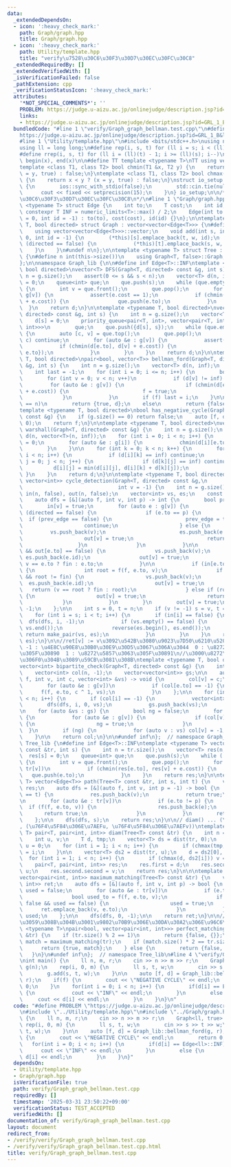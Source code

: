 ```yaml
---
data:
  _extendedDependsOn:
  - icon: ':heavy_check_mark:'
    path: Graph/graph.hpp
    title: Graph/graph.hpp
  - icon: ':heavy_check_mark:'
    path: Utility/template.hpp
    title: "verify\u7528\u30C6\u30F3\u30D7\u30EC\u30FC\u30C8"
  _extendedRequiredBy: []
  _extendedVerifiedWith: []
  _isVerificationFailed: false
  _pathExtension: cpp
  _verificationStatusIcon: ':heavy_check_mark:'
  attributes:
    '*NOT_SPECIAL_COMMENTS*': ''
    PROBLEM: https://judge.u-aizu.ac.jp/onlinejudge/description.jsp?id=GRL_1_B&lang=ja
    links:
    - https://judge.u-aizu.ac.jp/onlinejudge/description.jsp?id=GRL_1_B&lang=ja
  bundledCode: "#line 1 \"verify/Graph_graph_bellman.test.cpp\"\n#define PROBLEM \"\
    https://judge.u-aizu.ac.jp/onlinejudge/description.jsp?id=GRL_1_B&lang=ja\"\n\
    #line 1 \"Utility/template.hpp\"\n#include <bits/stdc++.h>\nusing namespace std;\n\
    using ll = long long;\n#define rep(i, s, t) for (ll i = s; i < (ll)(t); i++)\n\
    #define rrep(i, s, t) for (ll i = (ll)(t) - 1; i >= (ll)(s); i--)\n#define all(x)\
    \ begin(x), end(x)\n\n#define TT template <typename T>\nTT using vec = vector<T>;\n\
    template <class T1, class T2> bool chmin(T1 &x, T2 y) {\n    return x > y ? (x\
    \ = y, true) : false;\n}\ntemplate <class T1, class T2> bool chmax(T1 &x, T2 y)\
    \ {\n    return x < y ? (x = y, true) : false;\n}\nstruct io_setup {\n    io_setup()\
    \ {\n        ios::sync_with_stdio(false);\n        std::cin.tie(nullptr);\n  \
    \      cout << fixed << setprecision(15);\n    }\n} io_setup;\n\n/*\n@brief verify\u7528\
    \u30C6\u30F3\u30D7\u30EC\u30FC\u30C8\n*/\n#line 1 \"Graph/graph.hpp\"\ntemplate\
    \ <typename T> struct Edge {\n    int to;\n    T cost;\n    int id;\n    static\
    \ constexpr T INF = numeric_limits<T>::max() / 2;\n    Edge(int to = 0, T cost\
    \ = 0, int id = -1) : to(to), cost(cost), id(id) {}\n};\n\ntemplate <typename\
    \ T, bool directed> struct Graph : vector<vector<Edge<T>>> {\n#define n int(this->size())\n\
    \    using vector<vector<Edge<T>>>::vector;\n    void add(int s, int t, T w =\
    \ 0, int id = -1) {\n        (*this)[s].emplace_back(t, w, id);\n        if constexpr\
    \ (directed == false) {\n            (*this)[t].emplace_back(s, w, id);\n    \
    \    }\n    }\n#undef n\n};\n\ntemplate <typename T> struct Tree : Graph<T, false>\
    \ {\n#define n int(this->size())\n    using Graph<T, false>::Graph;\n#undef n\n\
    };\n\nnamespace Graph_lib {\n\n#define inf Edge<T>::INF\ntemplate <typename T,\
    \ bool directed>\nvector<T> DFS(Graph<T, directed> const &g, int s) {\n    int\
    \ n = g.size();\n    assert(0 <= s && s < n);\n    vector<T> d(n, inf);\n    d[s]\
    \ = 0;\n    queue<int> que;\n    que.push(s);\n    while (que.empty() == false)\
    \ {\n        int v = que.front();\n        que.pop();\n        for (auto &e :\
    \ g[v]) {\n            assert(e.cost == 1);\n            if (chmin(d[e.to], d[v]\
    \ + e.cost)) {\n                que.push(e.to);\n            }\n        }\n  \
    \  }\n    return d;\n}\n\ntemplate <typename T, bool directed>\nvector<T> dijkstra(Graph<T,\
    \ directed> const &g, int s) {\n    int n = g.size();\n    vector<T> d(n, inf);\n\
    \    d[s] = 0;\n    priority_queue<pair<T, int>, vector<pair<T, int>>, greater<pair<T,\
    \ int>>>\n        que;\n    que.push({d[s], s});\n    while (que.empty() == false)\
    \ {\n        auto [c, v] = que.top();\n        que.pop();\n        if (d[v] <\
    \ c) continue;\n        for (auto &e : g[v]) {\n            assert(e.cost >= 0);\n\
    \            if (chmin(d[e.to], d[v] + e.cost)) {\n                que.push({d[e.to],\
    \ e.to});\n            }\n        }\n    }\n    return d;\n}\n\ntemplate <typename\
    \ T, bool directed>\npair<bool, vector<T>> bellman_ford(Graph<T, directed> const\
    \ &g, int s) {\n    int n = g.size();\n    vector<T> d(n, inf);\n    d[s] = 0;\n\
    \    int last = -1;\n    for (int i = 0; i <= n; i++) {\n        bool f = false;\n\
    \        for (int v = 0; v < n; v++)\n            if (d[v] != inf) {\n       \
    \         for (auto &e : g[v]) {\n                    if (chmin(d[e.to], d[v]\
    \ + e.cost)) {\n                        f = true;\n                    }\n   \
    \             }\n            }\n        if (f) last = i;\n    }\n\n    if (last\
    \ == n)\n        return {true, d};\n    else\n        return {false, d};\n}\n\n\
    template <typename T, bool directed>\nbool has_negative_cycle(Graph<T, directed>\
    \ const &g) {\n    if (g.size() == 0) return false;\n    auto [f, d] = bellman_ford(g,\
    \ 0);\n    return f;\n}\n\ntemplate <typename T, bool directed>\nvector<vector<T>>\
    \ warshall(Graph<T, directed> const &g) {\n    int n = g.size();\n    vector<vector<T>>\
    \ d(n, vector<T>(n, inf));\n    for (int i = 0; i < n; i++) {\n        d[i][i]\
    \ = 0;\n        for (auto &e : g[i]) {\n            chmin(d[i][e.to], e.cost);\n\
    \        }\n    }\n\n    for (int k = 0; k < n; k++) {\n        for (int i = 0;\
    \ i < n; i++) {\n            if (d[i][k] == inf) continue;\n            for (int\
    \ j = 0; j < n; j++) {\n                if (d[k][j] == inf) continue;\n      \
    \          d[i][j] = min(d[i][j], d[i][k] + d[k][j]);\n            }\n       \
    \ }\n    }\n    return d;\n}\n\ntemplate <typename T, bool directed>\npair<vector<int>,\
    \ vector<int>> cycle_detection(Graph<T, directed> const &g,\n                \
    \                               int v = -1) {\n    int n = g.size();\n    vector<bool>\
    \ in(n, false), out(n, false);\n    vector<int> vs, es;\n    const int fin = INT_MAX;\n\
    \    auto dfs = [&](auto f, int v, int p) -> int {\n        bool prev_edge = false;\n\
    \        in[v] = true;\n        for (auto e : g[v]) {\n            if constexpr\
    \ (directed == false) {\n                if (e.to == p) {\n                  \
    \  if (prev_edge == false) {\n                        prev_edge = true;\n    \
    \                    continue;\n                    } else {\n               \
    \         vs.push_back(v);\n                        es.push_back(e.id);\n    \
    \                    out[v] = true;\n                        return e.to;\n  \
    \                  }\n                }\n            }\n\n            if (in[e.to]\
    \ && out[e.to] == false) {\n                vs.push_back(v);\n               \
    \ es.push_back(e.id);\n                out[v] = true;\n                return\
    \ v == e.to ? fin : e.to;\n            }\n\n            if (in[e.to] == false)\
    \ {\n                int root = f(f, e.to, v);\n                if (root != -1\
    \ && root != fin) {\n                    vs.push_back(v);\n                  \
    \  es.push_back(e.id);\n                    out[v] = true;\n                 \
    \   return (v == root ? fin : root);\n                } else if (root == fin)\
    \ {\n                    out[v] = true;\n                    return fin;\n   \
    \             }\n            }\n        }\n        out[v] = true;\n        return\
    \ -1;\n    };\n\n    int s = 0, t = n;\n    if (v != -1) s = v, t = v + 1;\n\n\
    \    for (int i = s; i < t; i++) {\n        if (in[i] == false) {\n          \
    \  dfs(dfs, i, -1);\n            if (vs.empty() == false) {\n                reverse(vs.begin(),\
    \ vs.end());\n                reverse(es.begin(), es.end());\n               \
    \ return make_pair(vs, es);\n            }\n        }\n    }\n    return make_pair(vs,\
    \ es);\n}\n\n//ret[v] := v\u3092\u542B\u3080\u9023\u7D50\u6210\u5206\u304C\n//\
    \ -1 : \u4E8C\u90E8\u30B0\u30E9\u30D5\u3067\u306A\u3044  0 : \u8272\u5857\u3063\
    \u305F\u30890  1 : \u8272\u5857\u3063\u305F\u30891\n//\u3000\u8272\u5857\u308A\
    \u306F0\u304B\u3089\u59CB\u3081\u308B\ntemplate <typename T, bool directed>\n\
    vector<int> bipartite_check(Graph<T, directed> const &g) {\n    int n = g.size();\n\
    \    vector<int> col(n, -1);\n    vector<vector<int>> gs;\n\n    auto dfs = [&](auto\
    \ f, int v, int c, vector<int> &vs) -> void {\n        col[v] = c;\n        vs.push_back(v);\n\
    \        for (auto &e : g[v])\n            if (col[e.to] == -1) {\n          \
    \      f(f, e.to, c ^ 1, vs);\n            }\n    };\n\n    for (int i = 0; i\
    \ < n; i++) {\n        if (col[i] == -1) {\n            vector<int> vs;\n    \
    \        dfs(dfs, i, 0, vs);\n            gs.push_back(vs);\n        }\n    }\n\
    \n    for (auto &vs : gs) {\n        bool ng = false;\n        for (auto v : vs)\
    \ {\n            for (auto &e : g[v]) {\n                if (col[v] == col[e.to])\
    \ {\n                    ng = true;\n                }\n            }\n      \
    \  }\n        if (ng) {\n            for (auto v : vs) col[v] = -1;\n        }\n\
    \    }\n\n    return col;\n}\n\n#undef inf\n};  // namespace Graph_lib\n\nnamespace\
    \ Tree_lib {\n#define inf Edge<T>::INF\ntemplate <typename T> vector<T> dist(Tree<T>\
    \ const &tr, int s) {\n    int n = tr.size();\n    vector<T> res(n, inf);\n  \
    \  res[s] = 0;\n    queue<int> que;\n    que.push(s);\n    while (!que.empty())\
    \ {\n        int v = que.front();\n        que.pop();\n        for (auto &e :\
    \ tr[v])\n            if (chmin(res[e.to], res[v] + e.cost)) {\n             \
    \   que.push(e.to);\n            }\n    }\n    return res;\n}\n\ntemplate <typename\
    \ T> vector<Edge<T>> path(Tree<T> const &tr, int s, int t) {\n    vector<Edge<T>>\
    \ res;\n    auto dfs = [&](auto f, int v, int p = -1) -> bool {\n        if (v\
    \ == t) {\n            res.push_back(v);\n            return true;\n        }\n\
    \n        for (auto &e : tr[v])\n            if (e.to != p) {\n              \
    \  if (f(f, e.to, v)) {\n                    res.push_back(e);\n             \
    \       return true;\n                }\n            }\n        return false;\n\
    \    };\n\n    dfs(dfs, s);\n    return res;\n}\n\n// diam() ... (\u76F4\u5F84\
    , (\u76F4\u5F84\u306E\u7AEFu, \u76F4\u5F84\u306E\u7AEFv))\ntemplate <typename\
    \ T> pair<T, pair<int, int>> diam(Tree<T> const &tr) {\n    int n = tr.size();\n\
    \    int u, v;\n    T d, tmp;\n    vector<T> ds = dist(tr, 0);\n    tmp = ds[0],\
    \ u = 0;\n    for (int i = 1; i < n; i++) {\n        if (chmax(tmp, ds[i])) u\
    \ = i;\n    }\n\n    vector<T> ds2 = dist(tr, u);\n    d = ds2[0], v = 0;\n  \
    \  for (int i = 1; i < n; i++) {\n        if (chmax(d, ds2[i])) v = i;\n    }\n\
    \    pair<T, pair<int, int>> res;\n    res.first = d;\n    res.second.first =\
    \ u;\n    res.second.second = v;\n    return res;\n}\n\n\ntemplate <typename T>\n\
    vector<pair<int, int>> maximum_matching(Tree<T> const &tr) {\n    vector<pair<int,\
    \ int>> ret;\n    auto dfs = [&](auto f, int v, int p) -> bool {\n        bool\
    \ used = false;\n        for (auto &e : tr[v])\n            if (e.to != p) {\n\
    \                bool used_to = f(f, e.to, v);\n                if (used_to ==\
    \ false && used == false) {\n                    used = true;\n              \
    \      ret.emplace_back(v, e.to);\n                }\n            }\n        return\
    \ used;\n    };\n\n    dfs(dfs, 0, -1);\n\n    return ret;\n}\n\n//{\u5B58\u5728\
    \u3059\u308B\u304B\u3001\u9802\u70B9\u306E\u30DA\u30A2\u306E\u96C6\u5408}\ntemplate\
    \ <typename T>\npair<bool, vector<pair<int, int>>> perfect_matching(Tree<T> const\
    \ &tr) {\n    if (tr.size() % 2 == 1)\n        return {false, {}};\n\n    auto\
    \ match = maximum_matching(tr);\n    if (match.size() * 2 == tr.size()) {\n  \
    \      return {true, match};\n    } else {\n        return {false, match};\n \
    \   }\n}\n#undef inf\n};  // namespace Tree_lib\n#line 4 \"verify/Graph_graph_bellman.test.cpp\"\
    \nint main() {\n    ll n, m, r;\n    cin >> n >> m >> r;\n    Graph<ll, true>\
    \ g(n);\n    rep(i, 0, m) {\n        ll s, t, w;\n        cin >> s >> t >> w;\n\
    \        g.add(s, t, w);\n    }\n\n    auto [f, d] = Graph_lib::bellman_ford(g,\
    \ r);\n    if(f) {\n        cout << \"NEGATIVE CYCLE\" << endl;\n        return\
    \ 0;\n    }\n    for(int i = 0; i < n; i++) {\n        if(d[i] == Edge<ll>::INF)\
    \ {\n            cout << \"INF\" << endl;\n        }\n        else {\n       \
    \     cout << d[i] << endl;\n        }\n    }\n}\n"
  code: "#define PROBLEM \"https://judge.u-aizu.ac.jp/onlinejudge/description.jsp?id=GRL_1_B&lang=ja\"\
    \n#include \"../Utility/template.hpp\"\n#include \"../Graph/graph.hpp\"\nint main()\
    \ {\n    ll n, m, r;\n    cin >> n >> m >> r;\n    Graph<ll, true> g(n);\n   \
    \ rep(i, 0, m) {\n        ll s, t, w;\n        cin >> s >> t >> w;\n        g.add(s,\
    \ t, w);\n    }\n\n    auto [f, d] = Graph_lib::bellman_ford(g, r);\n    if(f)\
    \ {\n        cout << \"NEGATIVE CYCLE\" << endl;\n        return 0;\n    }\n \
    \   for(int i = 0; i < n; i++) {\n        if(d[i] == Edge<ll>::INF) {\n      \
    \      cout << \"INF\" << endl;\n        }\n        else {\n            cout <<\
    \ d[i] << endl;\n        }\n    }\n}"
  dependsOn:
  - Utility/template.hpp
  - Graph/graph.hpp
  isVerificationFile: true
  path: verify/Graph_graph_bellman.test.cpp
  requiredBy: []
  timestamp: '2025-03-31 23:50:22+09:00'
  verificationStatus: TEST_ACCEPTED
  verifiedWith: []
documentation_of: verify/Graph_graph_bellman.test.cpp
layout: document
redirect_from:
- /verify/verify/Graph_graph_bellman.test.cpp
- /verify/verify/Graph_graph_bellman.test.cpp.html
title: verify/Graph_graph_bellman.test.cpp
---
```


